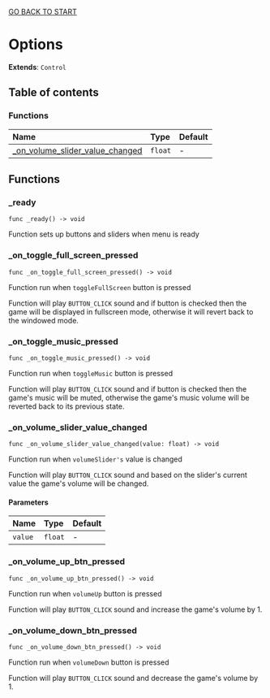 [GO BACK TO START](https://github.com/USEkipa/gra-logiczna/blob/main/docs/index.md)
# Options

**Extends**: `Control`

## Table of contents

### Functions

|Name|Type|Default|
|:-|:-|:-|
|[_on_volume_slider_value_changed](#_on_volume_slider_value_changed)|`float`|-|

## Functions

### _ready

```gdscript
func _ready() -> void
```

Function sets up buttons and sliders when menu is ready

### _on_toggle_full_screen_pressed

```gdscript
func _on_toggle_full_screen_pressed() -> void
```

Function run when `toggleFullScreen` button is pressed

 Function will play `BUTTON_CLICK` sound and if button is checked then the game will be displayed in fullscreen mode, otherwise it will revert back to the windowed mode.

### _on_toggle_music_pressed

```gdscript
func _on_toggle_music_pressed() -> void
```

Function run when `toggleMusic` button is pressed

 Function will play `BUTTON_CLICK` sound and if button is checked then the game's music will be muted, otherwise the game's music volume will be reverted back to its previous state.

### _on_volume_slider_value_changed

```gdscript
func _on_volume_slider_value_changed(value: float) -> void
```

Function run when `volumeSlider's` value is changed

 Function will play `BUTTON_CLICK` sound and based on the slider's current value the game's volume will be changed.

#### Parameters

|Name|Type|Default|
|:-|:-|:-|
|`value`|`float`|-|

### _on_volume_up_btn_pressed

```gdscript
func _on_volume_up_btn_pressed() -> void
```

Function run when `volumeUp` button is pressed

 Function will play `BUTTON_CLICK` sound and increase the game's volume by 1.

### _on_volume_down_btn_pressed

```gdscript
func _on_volume_down_btn_pressed() -> void
```

Function run when `volumeDown` button is pressed

 Function will play `BUTTON_CLICK` sound and decrease the game's volume by 1.


